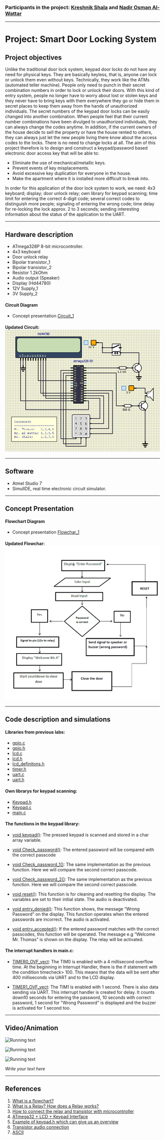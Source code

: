 ### Participants in the project: [Kreshnik Shala](https://github.com/ShalaKreshnik) and [Nadir Osman Al-Wattar](https://github.com/Nadir011995)
----------------------------------------------------------------------------------------------------------------------------------------------------------------------------
# Project: Smart Door Locking System
## Project objectives

Unlike the traditional door lock system, keypad door locks do not have any need for physical keys. They are basically keyless, that is, anyone can lock or unlock them even without keys. Technically, they work like the ATMs (automated teller machine). People only need to punch in their secret combination numbers in order to lock or unlock their doors. With this kind of entry system, people no longer have to worry about lost or stolen keys and they never have to bring keys with them everywhere they go or hide them in secret places to keep them away from the hands of unauthorized individuals. 
The secret numbers of the keypad door locks can be easily changed into another combination. When people feel that their current number combinations have been divulged to unauthorized individuals, they can always change the codes anytime. In addition, if the current owners of the house decide to sell the property or have the house rented to others, they can always just let the new people living there know about the access codes to the locks. There is no need to change locks at all. 
The aim of this project therefore is to design and construct a keypad/password based electronic door access key that will be able to:

* Eliminate the use of mechanical/metallic keys.
* Prevent events of key misplacements.
* Avoid excessive key duplication for everyone in the house.
* Make the apartment where it is installed more difficult to break into.

In order for this application of the door lock system to work, we need: 
4x3 keyboard; display; door unlock relay; own library for keypad scanning; time limit for entering the correct 4-digit code; several correct codes to distinguish more people; signaling of entering the wrong code; time delay for re-locking the lock approx. 2 to 3 seconds; sending interesting information about the status of the application to the UART.

_________________________________________________________________________________________________________________________________________________________________________________

## Hardware description

* ATmega328P 8-bit microcontroller.
* 4x3 keyboard
* Door unlock relay
* Bipolar transistor_1
* Bipolar transistor_2
* Resistor 1.2kOhm
* Audio output (Speaker)
* Display (Hd44780)
* 12V Supply_1
* 3V Supply_2



#### Circuit Diagram
* Concept presentation [Circuit_1](Images/Completed_circuit.png)
 

#### Updated Circuit: ![SimulIDE](Images/Updated_Circuit.png)

_________________________________________________________________________________________________________________________________________________________________________________


## Software

* Atmel Studio 7
* SimulIDE, real time electronic circuit simulator.

_________________________________________________________________________________________________________________________________________________________________________________


## Concept Presentation
#### Flowchart Diagram

* Concept presentation [Flowchar_1](Images/Flowchar.png)

#### Updated Flowchar: ![Flowchar](Images/Updated_Flowchar.png)


_________________________________________________________________________________________________________________________________________________________________________________

## Code description and simulations



#### Libraries from previous labs:

* [gpio.c](Previous_Labs_Libraries/gpio.c) 
* [gpio.h](Previous_Labs_Libraries/gpio.h) 
* [lcd.c](Previous_Labs_Libraries/lcd.c) 
* [lcd.h](Previous_Labs_Libraries/lcd.h)
* [lcd_definitons.h](Previous_Labs_Libraries/lcd_definitons.h)
* [timer.h](Previous_Labs_Libraries/timer.h)
* [uart.c](Previous_Labs_Libraries/uart.c)
* [uart.h](Previous_Labs_Libraries/uart.h)



#### Own librarys for keypad scanning:

* [Keypad.h](Keypad.h)
* [Keypad.c](Keypad.c)
* [main.c](main.c)



#### The functions in the keypad library:

*	[void keypad()](Door_Lock_System/Door_Lock_System/keypad.c): The pressed keypad is scanned and stored in a char array variable.

*	[void Check_password()](Door_Lock_System/Door_Lock_System/keypad.c): The entered password will be compared with the correct passcode

*	[void Check_password_1()](Door_Lock_System/Door_Lock_System/keypad.c): The same implementation as the previous function. Here we will compare the second correct passcode.

*	[void Check_password_2()](Door_Lock_System/Door_Lock_System/keypad.c): The same implementation as the previous function. Here we will compare the second correct passcode. 

*	[void reset()](Door_Lock_System/Door_Lock_System/keypad.c): This function is for cleaning and resetting the display. The variables are set to their initial state. The audio is deactivated.

*	[void entry_denied()](Door_Lock_System/Door_Lock_System/keypad.c): This function shows, the message “Wrong Password” on the display. This function operates when the entered passwords are incorrect. The audio is activated.

* [void entry_accepted()](Door_Lock_System/Door_Lock_System/keypad.c): If the entered password matches with the correct passcodes, this function will be operated. The message e.g “Welcome Mr. Thomas” is shown on the display. The relay will be activated. 

#### The interrupt handlers in main.c: 

*	[TIMER0_OVF_vect](Door_Lock_System/Door_Lock_System/main.c): The TIM0 is enabled with a 4 millisecond overflow time. At the beginning in Interrupt Handler, there is the if statement with the condition timecheck> 100. This means that the data will be sent after 400 milliseconds via UART and to the LCD display.

*	[TIMER1_OVF_vect](Door_Lock_System/Door_Lock_System/main.c):  The TIM1 is enabled with 1 second. There is also data sending via UART. This interrupt handler is created for delay. It counts down10 seconds for entering the password, 10 seconds with correct password, 1 second for "Wrong Password" is displayed and the buzzer is activated for 1 second too.




_________________________________________________________________________________________________________________________________________________________________________________


## Video/Animation

![Running text](Images/Welcome_Mr.Thomass.gif)

![Running text](Images/Incorrect.gif)

![Running text](Images/with_uart.gif)


*Write your text here*

_________________________________________________________________________________________________________________________________________________________________________________


## References


1.  [What is a flowchart?](https://www.breezetree.com/articles/what-is-a-flow-chart) 
2.  [What is a Relay? How does a Relay works?](https://www.youtube.com/watch?v=1_YfuH_AcxQ)
3.  [How to connect the relay and transistor with microcontroller](http://electronicsdrive.blogspot.com/2015/03/how-to-calculate-base-resistance.html)
4.  [ATmega32 + LCD + Keypad Interface](https://extremeelectronics.co.in/avr-tutorials/4x3-matrix-keypad-interface-avr-tutorial/)
5.  [Example of keypad.h which can give us an overview](https://playground.arduino.cc/Code/Keypad/)
6.  [Transistor audio connection](https://theorycircuit.com/simple-single-transistor-audio-amplifier-circuit/)
7.  [ASCII](http://www.asciitable.com/)
